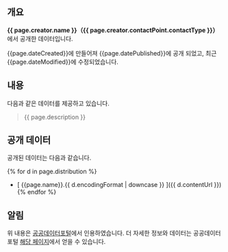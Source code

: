 ## 개요

__{{ page.creator.name }}（{{ page.creator.contactPoint.contactType }}）__ 에서 공개한 데이터입니다. 

{{page.dateCreated}}에 만들어져 {{page.datePublished}}에 공개 되었고, 최근 {{page.dateModified}}에 수정되었습니다. 

## 내용

다음과 같은 데이터를 제공하고 있습니다. 

> {{ page.description }}

## 공개 데이터

공개된 데이터는 다음과 같습니다. 

{% for d in page.distribution %}
* [ {{page.name}}.{{ d.encodingFormat | downcase }} ]({{ d.contentUrl }})
{% endfor %}

## 알림

위 내용은 [공공데이터포털](https://www.data.go.kr)에서 인용하였습니다. 더 자세한 정보와 데이터는 공공데이터 포털 [해당 페이지]( https://www.data.go.kr/data/{{page.did}}/fileData.do )에서 얻을 수 있습니다. 
